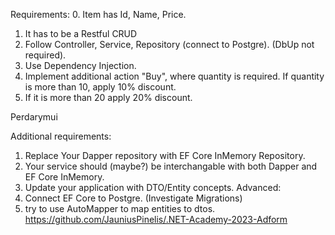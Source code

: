 Requirements:
0. Item has Id, Name, Price.
1. It has to be a Restful CRUD
2. Follow Controller, Service, Repository (connect to Postgre). (DbUp not required).
3. Use Dependency Injection.
4. Implement additional action "Buy", where quantity is required. If quantity is more than 10, apply 10% discount.
5. If it is more than 20 apply 20% discount.



Perdarymui

Additional requirements:
1. Replace Your Dapper repository with EF Core InMemory Repository.
2. Your service should  (maybe?) be interchangable with both Dapper and EF Core InMemory.
3. Update your application with DTO/Entity concepts.
Advanced:
1. Connect EF Core to Postgre. (Investigate Migrations)
2. try to  use AutoMapper to map entities to dtos.
https://github.com/JauniusPinelis/.NET-Academy-2023-Adform

